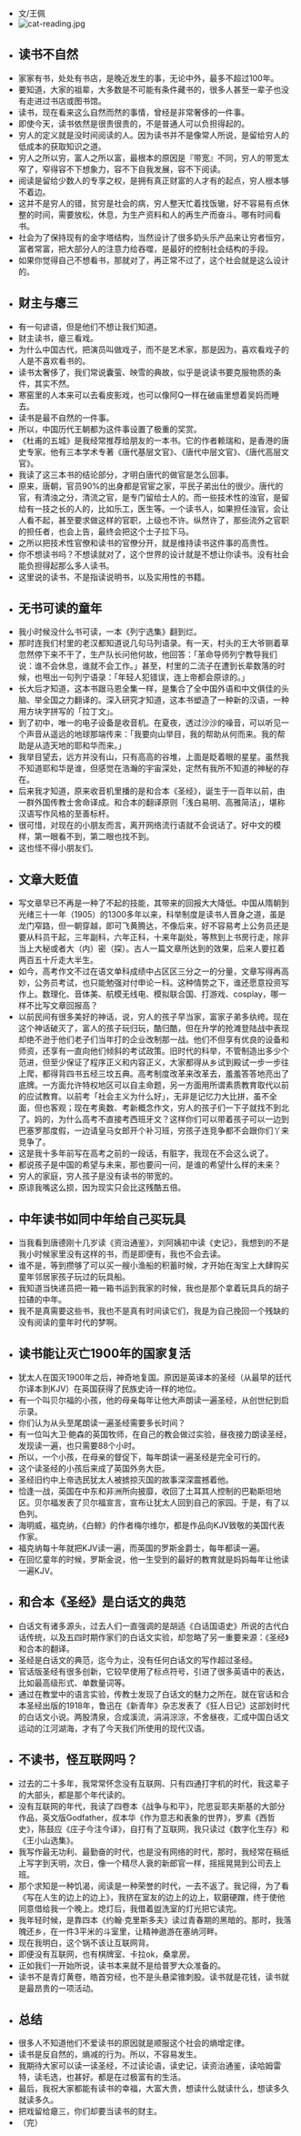 - 文/王佩
- ![cat-reading.jpg](https://i.loli.net/2021/09/14/ZFdEm1HGDsUSohM.jpg)
- ## 读书不自然
- 家家有书，处处有书店，是晚近发生的事，无论中外，最多不超过100年。
- 要知道，大家的祖辈，大多数是不可能有条件藏书的，很多人甚至一辈子也没有走进过书店或图书馆。
- 读书，现在看来这么自然而然的事情，曾经是非常奢侈的一件事。
- 即使今天，读书依然是很贵很贵的，不是普通人可以负担得起的。
- 穷人的定义就是没时间阅读的人。因为读书并不是像常人所说，是留给穷人的低成本的获取知识之道。
- 穷人之所以穷，富人之所以富，最根本的原因是『带宽』不同，穷人的带宽太窄了，窄得容不下想象力，容不下自我发展，容不下阅读。
- 阅读是留给少数人的专享之权，是拥有真正财富的人才有的起点，穷人根本够不着边。
- 这并不是穷人的错，贫穷是社会的病，穷人整天忙着找饭辙，好不容易有点休整的时间，需要放松，休息，为生产资料和人的再生产而奋斗。哪有时间看书。
- 社会为了保持现有的金字塔结构，当然设计了很多奶头乐产品来让穷者恒穷，富者常富，把大部分人的注意力给吞噬，是最好的控制社会结构的手段。
- 如果你觉得自己不想看书，那就对了，再正常不过了，这个社会就是这么设计的。
- ## 财主与瘪三
- 有一句谚语，但是他们不想让我们知道。
- 财主读书，瘪三看戏。
- 为什么中国古代，把演员叫做戏子，而不是艺术家，那是因为，喜欢看戏子的人是不喜欢看书的。
- 读书太奢侈了，我们常说囊萤、映雪的典故，似乎是说读书要克服物质的条件，其实不然。
- 寒窑里的人本来可以去看皮影戏，也可以像阿Q一样在破庙里想着吴妈而睡去。
- 读书是最不自然的一件事。
- 所以，中国历代王朝都为这件事设置了极重的奖赏。
- 《杜甫的五城》是我经常推荐给朋友的一本书。它的作者赖瑞和，是香港的唐史专家。他有三本学术专著《唐代基层文官》、《唐代中层文官》、《唐代高层文官》。
- 我读了这三本书的结论部分，才明白唐代的做官是怎么回事。
- 原来，唐朝，官员90%的出身都是官宦之家，平民子弟出仕的很少。唐代的官，有清浊之分，清流之官，是专门留给士人的。而一些技术性的浊官，是留给有一技之长的人的，比如乐工，医生等。一个读书人，如果担任浊官，会让人看不起，甚至要求做这样的官职，上级也不许。纵然许了，那些流外之官职的担任者，也会上告，最终会把这个士子拉下马。
- 之所以把技术性官僚和读书的官僚分开，就是维持读书这件事的高贵性。
- 你不想读书吗？不想读就对了，这个世界的设计就是不想让你读书。没有社会能负担得起那么多人读书。
- 这里说的读书，不是指读说明书，以及实用性的书籍。
- ## 无书可读的童年
- 我小时候没什么书可读，一本《列宁选集》翻到烂。
- 那时连我们村里的老汉都知道说几句马列语录。有一天，村头的王大爷铡着草忽然停下来不干了，生产队长问他何故，他回答：「革命导师列宁教导我们说：谁不会休息，谁就不会工作。」甚至，村里的二流子在遭到长辈数落的时候，也甩出一句列宁语录：「年轻人犯错误，连上帝都会原谅的。」
- 长大后才知道，这本书跟马恩全集一样，是集合了全中国外语和中文俱佳的头脑、举全国之力翻译的。深入研究才知道，这本书塑造了一种新的汉语，一种用方块字拼写的「拉丁文」。
- 到了初中，唯一的电子设备是收音机。在夏夜，透过沙沙的噪音，可以听见一个声音从遥远的地球那端传来：「我要向山举目，我的帮助从何而来。我的帮助是从造天地的耶和华而来。」
- 我举目望去，远方并没有山，只有高高的谷堆，上面是眨着眼的星星。虽然我不知道耶和华是谁，但感觉在浩瀚的宇宙深处，定然有我所不知道的神秘的存在。
- 后来我才知道，原来收音机里播的是和合本《圣经》，诞生于一百年以前，由一群外国传教士舍命译成。和合本的翻译原则「浅白易明、高雅简洁」，堪称汉语写作风格的至善标杆。
- 很可惜，对现在的小朋友而言，离开网络流行语就不会说话了。好中文的模样，第一眼看不到，第二眼也找不到。
- 这也怪不得小朋友们。
- ## 文章大贬值
- 写文章早已不再是一种了不起的技能，其带来的回报大大降低。中国从隋朝到光绪三十一年（1905）的1300多年以来，科举制度是读书人晋身之道，虽是龙门窄路，但一朝穿越，即可飞黄腾达，不像后来，好不容易考上公务员还是要从科员干起，三年副科，六年正科，十来年副处，等熬到上书房行走，除非当上大秘或者大（内）密（探）。古人一篇文章所达到的效果，后来人要扛着两百五十斤走大半生。
- 如今，高考作文不过在语文单科成绩中占区区三分之一的分量，文章写得再高妙，公务员考试，也只能勉强对付申论一科。这种情势之下，谁还愿意投资写作上。数理化、音体美、航模无线电、模拟联合国、打游戏、cosplay，哪一样不比写文章回报高？
- 以前民间有很多美好的神话，说，穷人的孩子早当家，富家子弟多纨绔。现在这个神话破灭了，富人的孩子玩归玩，酷归酷，但在升学的抢滩登陆战中表现却绝不逊于他们老子们当年打的企业改制那一战。他们不但享有优良的设备和师资，还享有一直向他们倾斜的考试政策。旧时代的科举，不管制造出多少个范进，但至少保证了程序正义和内容正义，大家都得从乡试到殿试一步一步往上爬，都得背四书五经三坟五典。高考制度改革来改革去，羞羞答答地亮出了底牌。一方面允许特权地区可以自主命题，另一方面用所谓素质教育取代以前的应试教育。以前考「社会主义为什么好」，无非是记忆力大比拼，虽不全面，但也客观；现在考奥数、考新概念作文，穷人的孩子们一下子就找不到北了。妈的，为什么高考不直接考西班牙文？这样你们可以带着孩子可以一边到巴塞罗那度假，一边请皇马女郎开个补习班，穷孩子连竞争都不会跟你们丫来竞争了。
- 这是我十多年前写在高考之前的一段话，有脏字，我现在不会这么说了。
- 都说孩子是中国的希望与未来，那也要问一问，是谁的希望什么样的未来？
- 穷人的家庭，穷人孩子是没有读书的带宽的。
- 原谅我嘴这么损，因为现实只会比这残酷五倍。
- ## 中年读书如同中年给自己买玩具
- 当我看到唐德刚十几岁读《资治通鉴》，刘阿姨初中读《史记》，我想到的不是我小时候家里没有这样的书，而是即便有，我也不会去读。
- 谁不是，等到攒够了可以买一艘小渔船的积蓄时候，才开始在淘宝上大肆购买童年邻居家孩子玩过的玩具船。
- 我知道当快递员把一箱一箱书运到我家的时候，我也是那个拿着玩具兵的胡子拉碴的中年。
- 我不是真需要这些书，我也不是真有时间读它们，我是为自己挽回一个残缺的没有阅读的童年时代的梦啊。
- ## 读书能让灭亡1900年的国家复活
- 犹太人在国灭1900年之后，神奇地复国。原因是英译本的圣经（从最早的廷代尔译本到KJV）在英国获得了民族史诗一样的地位。
- 有一个叫贝尔福的小孩，他的母亲每年让他大声朗读一遍圣经，从创世纪到启示录。
- 你们认为从头至尾朗读一遍圣经需要多长时间？
- 有一位叫大卫·鲍森的英国牧师，在自己的教会做过实验，昼夜接力朗读圣经，发现读一遍，也只需要88个小时。
- 所以，一个小孩，在母亲的督促下，每年朗读一遍圣经是完全可行的。
- 这个读圣经的小孩后来成了英国外务大臣。
- 圣经旧约中上帝选民犹太人被掳掠灭国的故事深深震撼着他。
- 恰逢一战，英国在中东和非洲所向披靡，收回了土耳其人控制的巴勒斯坦地区。贝尔福发表了贝尔福宣言，宣布让犹太人回到自己的家园。于是，有了以色列。
- 海明威，福克纳，《白鲸》的作者梅尔维尔，都是作品向KJV致敬的美国代表作家。
- 福克纳每十年就把KJV读一遍，而英国的罗斯金爵士，每年都读一遍。
- 在回忆童年的时候，罗斯金说，他一生受到的最好的教育就是妈妈每年让他读一遍KJV。
- ## 和合本《圣经》是白话文的典范
- 白话文有诸多源头，过去人们一直强调的是胡适《白话国语史》所说的古代白话传统，以及五四时期作家们的白话文实验，却忽略了另一重要来源：《圣经》和合本的翻译。
- 圣经是白话文的典范，迄今为止，没有任何白话文的写作超过圣经。
- 官话版圣经有很多创新，它较早使用了标点符号，引进了很多英语中的表达，比如最高级形式、单数量词等。
- 通过在教堂中的语言实验，传教士发现了白话文的魅力之所在。就在官话和合本圣经出版的1918年，鲁迅在《新青年》杂志发表了《狂人日记》这部划时代的白话文小说。两股清泉，合成溪流，涓涓淙淙，不舍昼夜，汇成中国白话文运动的江河湖海，才有了今天我们所使用的现代汉语。
- ## 不读书，怪互联网吗？
- 过去的二十多年，我常常怀念没有互联网、只有四通打字机的时代，我这辈子的大部头，都是那个年代读的。
- 没有互联网的年代，我读了四卷本《战争与和平》，陀思妥耶夫斯基的大部分作品，英文版Godfather，叔本华《作为意志和表象的世界》，罗素《西哲史》，陈鼓应《庄子今注今译》，自打有了互联网，我只读过《数字化生存》和《王小山选集》。
- 我写作最无功利、最勤奋的时代，也是没有网络的时代，那时，我经常在稿纸上写字到天明，次日，像一个精尽人衰的新郎官一样，摇摇晃晃到公司去上班。
- 那个求知是一种饥渴，阅读是一种荣誉的时代，一去不返了。我记得，为了看《写在人生的边上的边上》，我挤在室友的边上的边上，软磨硬蹭，终于使他同意借给我一个晚上。熄灯后，我借着盥洗室的灯光把它读完。
- 我年轻时候，是靠四本《约翰·克里斯多夫》读过青春期的黑暗的。那时，我落魄还乡，在一件3平米的斗室里，让精神遨游在塞纳河畔。
- 现在我明白，这个锅不该让互联网背。
- 即便没有互联网，也有棋牌室、卡拉ok，桑拿房。
- 正如我们一开始所说，读书本来就不是给普罗大众准备的。
- 读书不是青灯黄卷，皓首穷经，也不是头悬梁锥刺股。读书就是花钱，读书就是最昂贵的一项活动。
- ## 总结
- 很多人不知道他们不爱读书的原因就是顺服这个社会的熵增定律。
- 读书是反自然的，熵减的行为。所以，不容易发生。
- 我期待大家可以读一读圣经，不过读论语，读史记，读资治通鉴，读哈姆雷特，读毛选，也甚好。都是在过极富有的生活。
- 最后，我祝大家都能有读书的幸福，大富大贵，想读什么就读什么，想读多久就读多久。
- 把戏留给瘪三，你们却要当读书的财主。
- （完）
